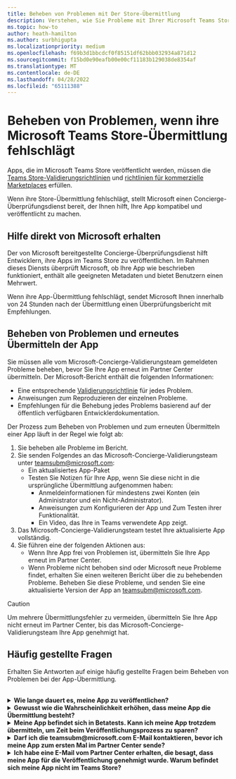 ```yaml
---
title: Beheben von Problemen mit Der Store-Übermittlung
description: Verstehen, wie Sie Probleme mit Ihrer Microsoft Teams Store-Übermittlung behandeln und beheben.
ms.topic: how-to
author: heath-hamilton
ms.author: surbhigupta
ms.localizationpriority: medium
ms.openlocfilehash: f69b3d1bbcdcf0f85151df62bbb032934a871d12
ms.sourcegitcommit: f15bd0e90eafb00e00cf11183b129038de8354af
ms.translationtype: MT
ms.contentlocale: de-DE
ms.lasthandoff: 04/28/2022
ms.locfileid: "65111388"
---
```

# <a name="resolve-issues-if-your-microsoft-teams-store-submission-fails"></a>Beheben von Problemen, wenn ihre Microsoft Teams Store-Übermittlung fehlschlägt

Apps, die im Microsoft Teams Store veröffentlicht werden, müssen die [Teams Store-Validierungsrichtlinien](~/concepts/deploy-and-publish/appsource/prepare/teams-store-validation-guidelines.md) und [richtlinien für kommerzielle Marketplaces](/legal/marketplace/certification-policies) erfüllen.

Wenn ihre Store-Übermittlung fehlschlägt, stellt Microsoft einen Concierge-Überprüfungsdienst bereit, der Ihnen hilft, Ihre App kompatibel und veröffentlicht zu machen.

## <a name="get-help-directly-from-microsoft"></a>Hilfe direkt von Microsoft erhalten

Der von Microsoft bereitgestellte Concierge-Überprüfungsdienst hilft Entwicklern, ihre Apps im Teams Store zu veröffentlichen. Im Rahmen dieses Diensts überprüft Microsoft, ob Ihre App wie beschrieben funktioniert, enthält alle geeigneten Metadaten und bietet Benutzern einen Mehrwert.

Wenn ihre App-Übermittlung fehlschlägt, sendet Microsoft Ihnen innerhalb von 24 Stunden nach der Übermittlung einen Überprüfungsbericht mit Empfehlungen.

## <a name="resolve-issues-and-resubmit-your-app"></a>Beheben von Problemen und erneutes Übermitteln der App

Sie müssen alle vom Microsoft-Concierge-Validierungsteam gemeldeten Probleme beheben, bevor Sie Ihre App erneut im Partner Center übermitteln. Der Microsoft-Bericht enthält die folgenden Informationen:

* Eine entsprechende [Validierungsrichtlinie](~/concepts/deploy-and-publish/appsource/prepare/teams-store-validation-guidelines.md) für jedes Problem.
* Anweisungen zum Reproduzieren der einzelnen Probleme.
* Empfehlungen für die Behebung jedes Problems basierend auf der öffentlich verfügbaren Entwicklerdokumentation.

Der Prozess zum Beheben von Problemen und zum erneuten Übermitteln einer App läuft in der Regel wie folgt ab:

1. Sie beheben alle Probleme im Bericht.
1. Sie senden Folgendes an das Microsoft-Concierge-Validierungsteam unter <a href="mailto:teamsubm@microsoft.com">teamsubm@microsoft.com</a>:
   * Ein aktualisiertes App-Paket
   * Testen Sie Notizen für Ihre App, wenn Sie diese nicht in die ursprüngliche Übermittlung aufgenommen haben:
      * Anmeldeinformationen für mindestens zwei Konten (ein Administrator und ein Nicht-Administrator).
      * Anweisungen zum Konfigurieren der App und Zum Testen ihrer Funktionalität.
      * Ein Video, das Ihre in Teams verwendete App zeigt.
1. Das Microsoft-Concierge-Validierungsteam testet Ihre aktualisierte App vollständig.
1. Sie führen eine der folgenden Aktionen aus:
   * Wenn Ihre App frei von Problemen ist, übermitteln Sie Ihre App erneut im Partner Center.
   * Wenn Probleme nicht behoben sind oder Microsoft neue Probleme findet, erhalten Sie einen weiteren Bericht über die zu behebenden Probleme. Beheben Sie diese Probleme, und senden Sie eine aktualisierte Version der App an <a href="mailto:teamsubm@microsoft.com">teamsubm@microsoft.com</a>.

> [!CAUTION]
> Um mehrere Übermittlungsfehler zu vermeiden, übermitteln Sie Ihre App nicht erneut im Partner Center, bis das Microsoft-Concierge-Validierungsteam Ihre App genehmigt hat.

## <a name="faq"></a>Häufig gestellte Fragen

Erhalten Sie Antworten auf einige häufig gestellte Fragen beim Beheben von Problemen bei der App-Übermittlung.

<br>

<details>

<summary><b>Wie lange dauert es, meine App zu veröffentlichen?</b></summary>

Wenn ihre Store-Übermittlung keine Probleme hat, wird Ihre App innerhalb von 1 bis 2 Werktagen veröffentlicht. Wenn Ihre App fehlschlägt, bietet Ihnen ein Microsoft-Team Empfehlungen zur Behebung der Probleme. Nachdem Sie diese Korrekturen vorgenommen und eine aktualisierte App erneut an dieses Team übermittelt haben, werden Sie innerhalb von 24 Stunden benachrichtigt, wenn Ihre App zur Veröffentlichung bereit ist oder noch mehr Arbeit benötigt.

<br>

</details>

<details>

<summary><b>Gewusst wie die Wahrscheinlichkeit erhöhen, dass meine App die Übermittlung besteht?</b></summary>

Wenn Sie Folgendes ausführen, kann dies zu einer erfolgreichen Übermittlung führen:

1. Entwickeln Sie Ihre App basierend auf den [Teams Designrichtlinien](~/concepts/design/design-teams-app-overview.md).
1. Stellen Sie sicher, dass Ihre App die [Validierungsrichtlinien für Teams Store](~/concepts/deploy-and-publish/appsource/prepare/teams-store-validation-guidelines.md) und [die Zertifizierungsrichtlinien für kommerzielle Microsoft Marketplaces](/legal/marketplace/certification-policies) einhält.
1. Testen Sie Ihr App-Paket mit dem [Microsoft Teams App-Überprüfungstool](https://dev.teams.microsoft.com/appvalidation.html).
1. [Bereiten Sie ihre übermittlung Teams Store](~/concepts/deploy-and-publish/appsource/prepare/submission-checklist.md) vor.

<br>

</details>

<details>

<summary><b>Meine App befindet sich in Betatests. Kann ich meine App trotzdem übermitteln, um Zeit beim Veröffentlichungsprozess zu sparen?</b></summary>

Nein. Microsoft überprüft nur produktionsfähige Apps.

<br>

</details>

<details>

<summary><b>Darf ich die teamsubm@microsoft.com E-Mail kontaktieren, bevor ich meine App zum ersten Mal im Partner Center sende?</b></summary>

Nein. Microsoft beginnt erst dann mit der Überprüfung Ihrer App, wenn Sie Ihre App zum ersten Mal im Partner Center übermitteln.

<br>

</details>

<details>

<summary><b>Ich habe eine E-Mail vom Partner Center erhalten, die besagt, dass meine App für die Veröffentlichung genehmigt wurde. Warum befindet sich meine App nicht im Teams Store?</b></summary>

Nachdem Ihre App genehmigt wurde, dauert die Veröffentlichung je nach App-Funktionen in der Regel 1 bis 2 Werktage.Wenn Ihre App nach zwei Werktagen nicht veröffentlicht wurde, wenden Sie sich an <a href="mailto:teamsubm@microsoft.com">teamsubm@microsoft.com</a>.

<br>

</details>
